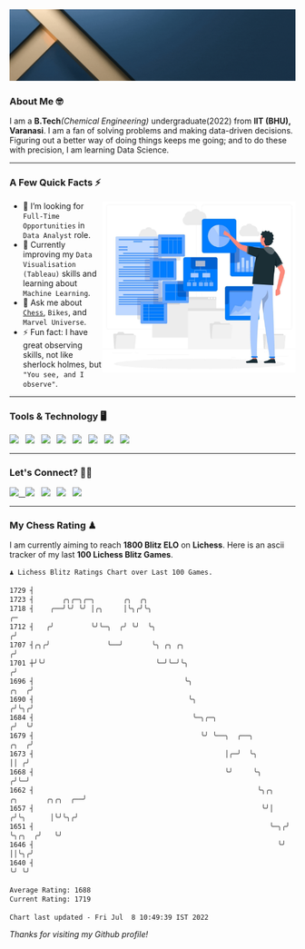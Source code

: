   <img src= "https://github.com/Laxman-Lakhan/Laxman-Lakhan/blob/master/Assets/Header.gif">

### About Me 🤓

I am a **B.Tech**_(Chemical Engineering)_ undergraduate(2022) from **IIT (BHU), Varanasi**. I am a fan of solving problems and making data-driven decisions. Figuring out a better way of doing things keeps me going; and to do these with precision, I am learning Data Science.

---

### A Few Quick Facts ⚡️
<img align="right" alt="Coding" width="340" src="https://github.com/Laxman-Lakhan/Laxman-Lakhan/blob/master/Assets/Data_Vector.jpg">   

- 🤝 I’m looking for `Full-Time Opportunities` in `Data Analyst` role.
- 📖 Currently improving my `Data Visualisation (Tableau)` skills and learning about `Machine Learning`.
- 💬 Ask me about [`Chess`](https://lichess.org/@/YourKingIsInDanger), `Bikes`, and `Marvel Universe`.
- ⚡️ Fun fact: I have great observing skills, not like sherlock holmes, but `"You see, and I observe"`.

---
### Tools & Technology 🖥

<img src="https://img.shields.io/badge/Python-white?logo=Python&logoColor=ColorName&style=ShieldStyle" /> &nbsp;
<img src="https://img.shields.io/badge/MySQL-white?logo=MySQL&logoColor=ColorName&style=ShieldStyle" /> &nbsp;
<img src="https://img.shields.io/badge/Tableau-white?logo=Tableau&logoColor=ColorName&style=ShieldStyle" /> &nbsp;
<img src="https://img.shields.io/badge/Excel-white?logo=Microsoft+Excel&logoColor=196F3D&style=ShieldStyle" /> &nbsp;
<img src="https://img.shields.io/badge/Jupyter-white?logo=Jupyter&logoColor=ColorName&style=ShieldStyle" /> &nbsp;
<img src="https://img.shields.io/badge/pandas-white?logo=Pandas&logoColor=000080&style=ShieldStyle" /> &nbsp;
<img src="https://img.shields.io/badge/numpy-white?logo=Numpy&logoColor=85C1E9&style=ShieldStyle" /> &nbsp;
<img src="https://img.shields.io/badge/scikit learn-white?logo=Scikit+Learn&logoColor=ColorName&style=ShieldStyle" /> &nbsp;



---

### Let's Connect? 🫳🏻

<a href="mailto:laxmansingh.lakhan@gmail.com"> <img src="https://img.icons8.com/fluent/48/000000/gmail.png" width="3.5%"/> &nbsp;
[<img src="https://img.icons8.com/color/48/000000/linkedin.png" width="3.5%"/>](https://www.linkedin.com/in/laxman-lakhan/)  &nbsp;
[<img src="https://img.icons8.com/fluent/48/000000/facebook-new.png" width="3.5%"/>](https://www.facebook.com/s.laxmanlakhan/)  &nbsp;
[<img src="https://img.icons8.com/fluent/48/000000/instagram-new.png" width="3.5%"/>](https://www.instagram.com/laxman.lakhan/)  &nbsp;
[<img src="https://img.icons8.com/color/48/000000/twitter.png" width="3.5%"/>](https://twitter.com/laxman__lakhan)  &nbsp;

 ---
  
### My Chess Rating ♟
  
I am currently aiming to reach **1800 Blitz ELO** on **Lichess**. Here is an ascii tracker of my last **100 Lichess Blitz Games**.

  ```
  ♟︎ 𝙻𝚒𝚌𝚑𝚎𝚜𝚜 𝙱𝚕𝚒𝚝𝚣 𝚁𝚊𝚝𝚒𝚗𝚐𝚜 𝙲𝚑𝚊𝚛𝚝 𝚘𝚟𝚎𝚛 𝙻𝚊𝚜𝚝 𝟷00 𝙶𝚊𝚖𝚎𝚜.
  
1729 ┤
1723 ┤       ╭╮╭─╮╭─╮       ╭╮  ╭╮
1718 ┤    ╭──╯╰╯ ╰╯ │╭╮     │╰╮╭╯╰╮                                                                    ╭─
1712 ┤   ╭╯         ╰╯╰─╮  ╭╯ ╰╯  ╰╮                                                                  ╭╯
1707 ┤╭╮╭╯              ╰──╯       ╰╮ ╭╮ ╭╮                                                          ╭╯
1701 ┼╯╰╯                           ╰─╯╰─╯╰╮                                                        ╭╯
1696 ┤                                     ╰╮                                                  ╭╮  ╭╯
1690 ┤                                      ╰╮                                                ╭╯╰╮╭╯
1684 ┤                                       ╰─╮╭─╮                                          ╭╯  ╰╯
1679 ┤                                         ╰╯ ╰──╮  ╭──╮                            ╭╮  ╭╯
1673 ┤                                               │╭─╯  ╰╮                           ││ ╭╯
1668 ┤                                               ╰╯     ╰╮                         ╭╯╰─╯
1662 ┤                                                       ╰╮╭╮    ╭╮       ╭╮╭╮  ╭──╯
1657 ┤                                                        ╰╯│   ╭╯╰╮      │╰╯╰╮╭╯
1651 ┤                                                          ╰─╮╭╯  ╰╮╭╮  ╭╯   ╰╯
1646 ┤                                                            ╰╯    ││╰╮╭╯
1640 ┤                                                                  ╰╯ ╰╯ 

Average Rating: 1688
Current Rating: 1719

Chart last updated - Fri Jul  8 10:49:39 IST 2022  
  ```
  
  
*Thanks for visiting my Github profile!*
